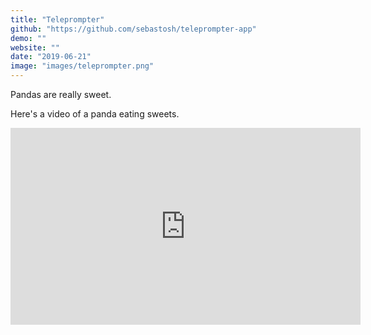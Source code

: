 ```yaml
---
title: "Teleprompter"
github: "https://github.com/sebastosh/teleprompter-app"
demo: ""
website: ""
date: "2019-06-21"
image: "images/teleprompter.png"
---
```


Pandas are really sweet.

Here's a video of a panda eating sweets.

<iframe width="560" height="315" src="https://www.youtube.com/embed/4n0xNbfJLR8" frameborder="0" allowfullscreen></iframe>